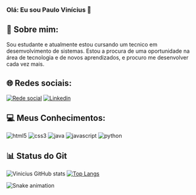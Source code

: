 ### Olá: Eu sou Paulo Vinícius 🤙

## 🌌 Sobre mim:
 Sou estudante e atualmente estou cursando um tecnico em desemvolvimento de sistemas. Estou a procura de uma oportunidade na área de tecnologia e de novos aprendizados, e procuro me desenvolver cada vez mais.


## 🌐 Redes sociais:

[![Rede social](https://img.shields.io/badge/Instagram-E4405F?style=for-the-badge&logo=instagram&logoColor=white)](https://www.instagram.com/paulo_wenstn/)
[![Linkedin](https://img.shields.io/badge/LinkedIn-0077B5?style=for-the-badge&logo=linkedin&logoColor=white)](https://www.linkedin.com/in/paulo-vinicius-518982248/)

## 💻 Meus Conhecimentos:

![html5](https://img.shields.io/badge/HTML5-E34F26?style=for-the-badge&logo=html5&logoColor=white)
![css3](https://img.shields.io/badge/CSS3-1572B6?style=for-the-badge&logo=css3&logoColor=white)
![java](https://img.shields.io/badge/Java-ED8B00?style=for-the-badge&logo=openjdk&logoColor=white)
![javascript](https://img.shields.io/badge/JavaScript-323330?style=for-the-badge&logo=javascript&logoColor=F7DF1E)
![python](https://img.shields.io/badge/Python-14354C?style=for-the-badge&logo=python&logoColor=white)

## 📊 Status do Git

![Vinicius GitHub stats](https://github-readme-stats.vercel.app/api?username=ViniciusMV1&show_icons=true&theme=dracula)
[![Top Langs](https://github-readme-stats.vercel.app/api/top-langs/?username=ViniciusMV1&layout=compact)](https://github.com/anuraghazra/github-readme-stats)

![Snake animation](https://github.com/ViniciusMV1/ViniciusMV1/blob/output/github-contribution-grid-snake.svg)

